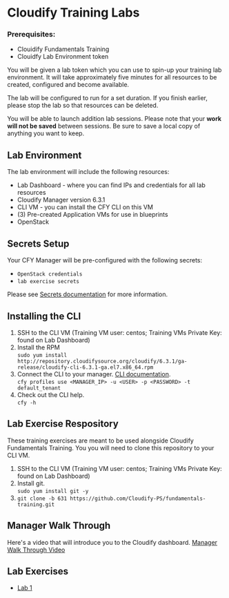 # Cloudify Training Labs
### Prerequisites:
* Clouidify Fundamentals Training
* Clouidfy Lab Environment token 

You will be given a lab token which you can use to spin-up your training lab environment. It will take approximately five minutes for all resources to be created, configured and become available. 

The lab will be configured to run for a set duration. If you finish earlier, please stop the lab so that resources can be deleted. 

You will be able to launch addition lab sessions. Please note that your <b>work will not be saved</b> between sessions. Be sure to save a local copy of anything you want to keep.

## Lab Environment

The lab environment will include the following resources:

* Lab Dashboard - where you can find IPs and credentials for all lab resources
* Cloudify Manager version 6.3.1
* CLI VM - you can install the CFY CLI on this VM
* (3) Pre-created Application VMs for use in blueprints
* OpenStack 

## Secrets Setup

Your CFY Manager will be pre-configured with the following secrets:

* `OpenStack credentials`
* `lab exercise secrets`

Please see [Secrets documentation](https://docs.cloudify.co/latest/cli/orch_cli/secrets/) for more information. 

## Installing the CLI
1. SSH to the CLI VM (Training VM user: centos; Training VMs Private Key: found on Lab Dashboard)
2. Install the RPM   
`sudo yum install http://repository.cloudifysource.org/cloudify/6.3.1/ga-release/cloudify-cli-6.3.1-ga.el7.x86_64.rpm`
3. Connect the CLI to your manager. [CLI documentation](https://docs.cloudify.co/latest/cli/maint_cli/profiles/).  
`cfy profiles use <MANAGER_IP> -u <USER> -p <PASSWORD> -t default_tenant`
4. Check out the CLI help.  
`cfy -h`


## Lab Exercise Respository
These training exercises are meant to be used alongside Cloudify Fundamentals Training. You you will need to clone this repository to your CLI VM.
1. SSH to the CLI VM (Training VM user: centos; Training VMs Private Key: found on Lab Dashboard)
2. Install git.  
`sudo yum install git -y`
3. `git clone -b 631 https://github.com/Cloudify-PS/fundamentals-training.git`

## Manager Walk Through

Here's a video that will introduce you to the Cloudify dashboard. [Manager Walk Through Video](https://www.youtube.com/watch?v=R6SmO4qfILE&t=2s)

## Lab Exercises
* [Lab 1](lab1/README.md)
